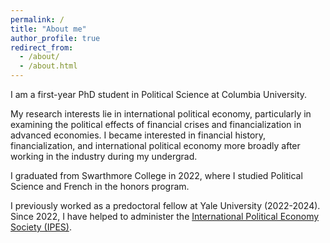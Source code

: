 ```yaml
---
permalink: /
title: "About me"
author_profile: true
redirect_from: 
  - /about/
  - /about.html
---
```


I am a first-year PhD student in Political Science at Columbia University. 

My research interests lie in international political economy, particularly in examining the political effects of financial crises and financialization in advanced economies. I became interested in financial history, financialization, and international political economy more broadly after working in the industry during my undergrad.  

I graduated from Swarthmore College in 2022, where I studied Political Science and French in the honors program.

I previously worked as a predoctoral fellow at Yale University (2022-2024). Since 2022, I have helped to administer the [International Political Economy Society (IPES)](https://www.internationalpoliticaleconomysociety.org/). 
